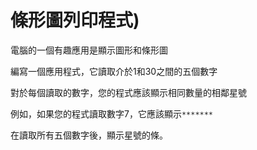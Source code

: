 # 條形圖列印程式)

電腦的一個有趣應用是顯示圖形和條形圖

編寫一個應用程式，它讀取介於1和30之間的五個數字

對於每個讀取的數字，您的程式應該顯示相同數量的相鄰星號

例如，如果您的程式讀取數字7，它應該顯示`*******`

在讀取所有五個數字後，顯示星號的條。
